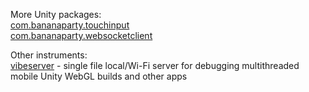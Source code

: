More Unity packages:  
[com.bananaparty.touchinput](https://github.com/forcepusher/com.bananaparty.touchinput)  
[com.bananaparty.websocketclient](https://github.com/forcepusher/com.bananaparty.websocketclient)  
  
Other instruments:  
[vibeserver](https://gist.github.com/forcepusher/4c4cf4a8d9e390e4f224f4f31c348672) - single file local/Wi-Fi server for debugging multithreaded mobile Unity WebGL builds and other apps
